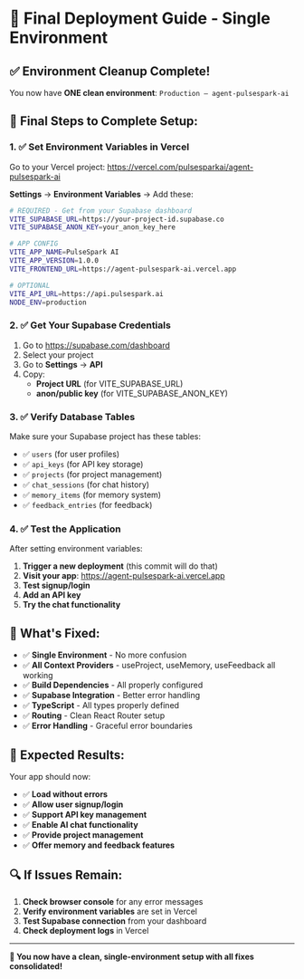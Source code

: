 # 🚀 Final Deployment Guide - Single Environment

## ✅ **Environment Cleanup Complete!**

You now have **ONE clean environment**: `Production – agent-pulsespark-ai`

## 🔧 **Final Steps to Complete Setup:**

### **1. ✅ Set Environment Variables in Vercel**

Go to your Vercel project: https://vercel.com/pulsesparkai/agent-pulsespark-ai

**Settings** → **Environment Variables** → Add these:

```bash
# REQUIRED - Get from your Supabase dashboard
VITE_SUPABASE_URL=https://your-project-id.supabase.co
VITE_SUPABASE_ANON_KEY=your_anon_key_here

# APP CONFIG
VITE_APP_NAME=PulseSpark AI
VITE_APP_VERSION=1.0.0
VITE_FRONTEND_URL=https://agent-pulsespark-ai.vercel.app

# OPTIONAL
VITE_API_URL=https://api.pulsespark.ai
NODE_ENV=production
```

### **2. ✅ Get Your Supabase Credentials**

1. Go to https://supabase.com/dashboard
2. Select your project
3. Go to **Settings** → **API**
4. Copy:
   - **Project URL** (for VITE_SUPABASE_URL)
   - **anon/public key** (for VITE_SUPABASE_ANON_KEY)

### **3. ✅ Verify Database Tables**

Make sure your Supabase project has these tables:
- ✅ `users` (for user profiles)
- ✅ `api_keys` (for API key storage)
- ✅ `projects` (for project management)
- ✅ `chat_sessions` (for chat history)
- ✅ `memory_items` (for memory system)
- ✅ `feedback_entries` (for feedback)

### **4. ✅ Test the Application**

After setting environment variables:
1. **Trigger a new deployment** (this commit will do that)
2. **Visit your app**: https://agent-pulsespark-ai.vercel.app
3. **Test signup/login**
4. **Add an API key**
5. **Try the chat functionality**

## 🎊 **What's Fixed:**

- ✅ **Single Environment** - No more confusion
- ✅ **All Context Providers** - useProject, useMemory, useFeedback all working
- ✅ **Build Dependencies** - All properly configured
- ✅ **Supabase Integration** - Better error handling
- ✅ **TypeScript** - All types properly defined
- ✅ **Routing** - Clean React Router setup
- ✅ **Error Handling** - Graceful error boundaries

## 🚀 **Expected Results:**

Your app should now:
- ✅ **Load without errors**
- ✅ **Allow user signup/login**
- ✅ **Support API key management**
- ✅ **Enable AI chat functionality**
- ✅ **Provide project management**
- ✅ **Offer memory and feedback features**

## 🔍 **If Issues Remain:**

1. **Check browser console** for any error messages
2. **Verify environment variables** are set in Vercel
3. **Test Supabase connection** from your dashboard
4. **Check deployment logs** in Vercel

---

**🎯 You now have a clean, single-environment setup with all fixes consolidated!**